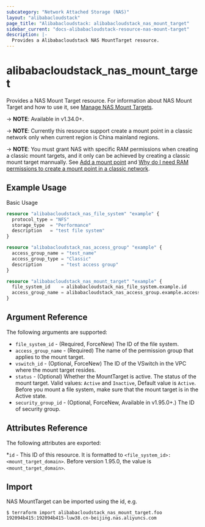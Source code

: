```yaml
---
subcategory: "Network Attached Storage (NAS)"
layout: "alibabacloudstack"
page_title: "Alibabacloudstack: alibabacloudstack_nas_mount_target"
sidebar_current: "docs-alibabacloudstack-resource-nas-mount-target"
description: |-
  Provides a Alibabacloudstack NAS MountTarget resource.
---
```


# alibabacloudstack\_nas_mount_target

Provides a NAS Mount Target resource.
For information about NAS Mount Target and how to use it, see [Manage NAS Mount Targets](https://www.alibabacloud.com/help/en/doc-detail/27531.htm).

-> **NOTE**: Available in v1.34.0+.

-> **NOTE**: Currently this resource support create a mount point in a classic network only when current region is China mainland regions.

-> **NOTE**: You must grant NAS with specific RAM permissions when creating a classic mount targets,
and it only can be achieved by creating a classic mount target mannually.
See [Add a mount point](https://www.alibabacloud.com/help/doc-detail/60431.htm) and [Why do I need RAM permissions to create a mount point in a classic network](https://www.alibabacloud.com/help/faq-detail/42176.htm).

## Example Usage

Basic Usage

```terraform
resource "alibabacloudstack_nas_file_system" "example" {
  protocol_type = "NFS"
  storage_type  = "Performance"
  description   = "test file system"
}

resource "alibabacloudstack_nas_access_group" "example" {
  access_group_name = "test_name"
  access_group_type = "Classic"
  description       = "test access group"
}

resource "alibabacloudstack_nas_mount_target" "example" {
  file_system_id    = alibabacloudstack_nas_file_system.example.id
  access_group_name = alibabacloudstack_nas_access_group.example.access_group_name
}
```

## Argument Reference

The following arguments are supported:

* `file_system_id` - (Required, ForceNew) The ID of the file system.
* `access_group_name` - (Required) The name of the permission group that applies to the mount target.
* `vswitch_id` - (Optional, ForceNew) The ID of the VSwitch in the VPC where the mount target resides.
* `status` - (Optional) Whether the MountTarget is active. The status of the mount target. Valid values: `Active` and `Inactive`, Default value is `Active`. Before you mount a file system, make sure that the mount target is in the Active state.
* `security_group_id` - (Optional, ForceNew, Available in v1.95.0+.) The ID of security group.

## Attributes Reference

The following attributes are exported:

 *`id`  - This ID of this resource. It is formatted to `<file_system_id>:<mount_target_domain>`. Before version 1.95.0, the value is `<mount_target_domain>`.

## Import

NAS MountTarget  can be imported using the id, e.g.

```
$ terraform import alibabacloudstack_nas_mount_target.foo 192094b415:192094b415-luw38.cn-beijing.nas.aliyuncs.com
```
